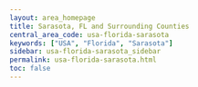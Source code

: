 ```yaml
---
layout: area_homepage
title: Sarasota, FL and Surrounding Counties
central_area_code: usa-florida-sarasota
keywords: ["USA", "Florida", "Sarasota"]
sidebar: usa-florida-sarasota_sidebar
permalink: usa-florida-sarasota.html
toc: false
---
```


